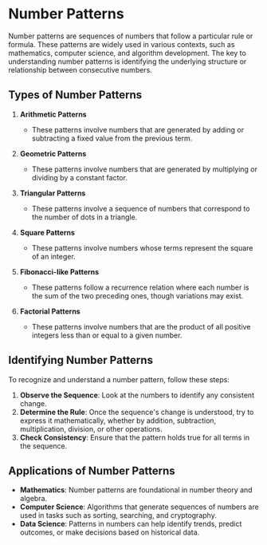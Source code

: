 # Number Patterns

Number patterns are sequences of numbers that follow a particular rule or formula. These patterns are widely used in various contexts, such as mathematics, computer science, and algorithm development. The key to understanding number patterns is identifying the underlying structure or relationship between consecutive numbers.

## Types of Number Patterns

1. **Arithmetic Patterns**
   - These patterns involve numbers that are generated by adding or subtracting a fixed value from the previous term.

2. **Geometric Patterns**
   - These patterns involve numbers that are generated by multiplying or dividing by a constant factor.

3. **Triangular Patterns**
   - These patterns involve a sequence of numbers that correspond to the number of dots in a triangle.

4. **Square Patterns**
   - These patterns involve numbers whose terms represent the square of an integer.

5. **Fibonacci-like Patterns**
   - These patterns follow a recurrence relation where each number is the sum of the two preceding ones, though variations may exist.

6. **Factorial Patterns**
   - These patterns involve numbers that are the product of all positive integers less than or equal to a given number.

## Identifying Number Patterns

To recognize and understand a number pattern, follow these steps:

1. **Observe the Sequence**: Look at the numbers to identify any consistent change.
2. **Determine the Rule**: Once the sequence's change is understood, try to express it mathematically, whether by addition, subtraction, multiplication, division, or other operations.
3. **Check Consistency**: Ensure that the pattern holds true for all terms in the sequence.

## Applications of Number Patterns

- **Mathematics**: Number patterns are foundational in number theory and algebra.
- **Computer Science**: Algorithms that generate sequences of numbers are used in tasks such as sorting, searching, and cryptography.
- **Data Science**: Patterns in numbers can help identify trends, predict outcomes, or make decisions based on historical data.
